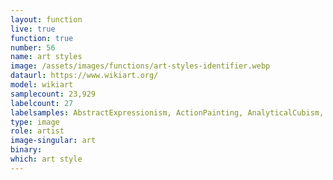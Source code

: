 ```yaml
---
layout: function
live: true
function: true
number: 56
name: art styles
image: /assets/images/functions/art-styles-identifier.webp
dataurl: https://www.wikiart.org/
model: wikiart
samplecount: 23,929
labelcount: 27
labelsamples: AbstractExpressionism, ActionPainting, AnalyticalCubism, and 24 other labels
type: image
role: artist
image-singular: art
binary: 
which: art style
---
```

